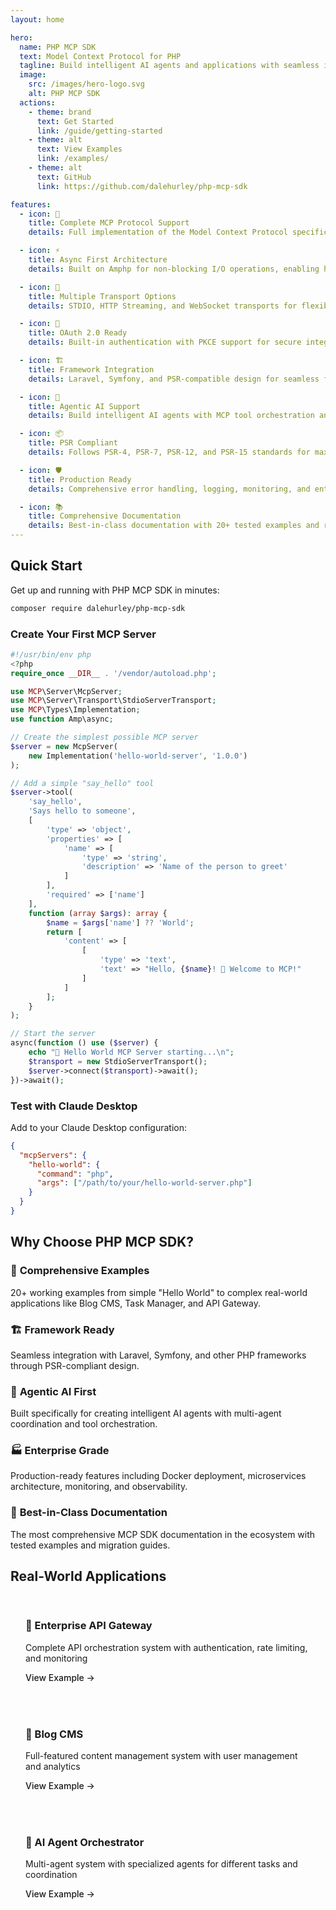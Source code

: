 ```yaml
---
layout: home

hero:
  name: PHP MCP SDK
  text: Model Context Protocol for PHP
  tagline: Build intelligent AI agents and applications with seamless integration between LLMs and external data sources
  image:
    src: /images/hero-logo.svg
    alt: PHP MCP SDK
  actions:
    - theme: brand
      text: Get Started
      link: /guide/getting-started
    - theme: alt
      text: View Examples
      link: /examples/
    - theme: alt
      text: GitHub
      link: https://github.com/dalehurley/php-mcp-sdk

features:
  - icon: 🚀
    title: Complete MCP Protocol Support
    details: Full implementation of the Model Context Protocol specification with type-safe PHP 8.1+ features

  - icon: ⚡
    title: Async First Architecture
    details: Built on Amphp for non-blocking I/O operations, enabling high-performance applications

  - icon: 🔌
    title: Multiple Transport Options
    details: STDIO, HTTP Streaming, and WebSocket transports for flexible deployment scenarios

  - icon: 🔐
    title: OAuth 2.0 Ready
    details: Built-in authentication with PKCE support for secure integrations

  - icon: 🏗️
    title: Framework Integration
    details: Laravel, Symfony, and PSR-compatible design for seamless framework integration

  - icon: 🤖
    title: Agentic AI Support
    details: Build intelligent AI agents with MCP tool orchestration and multi-agent coordination

  - icon: 📦
    title: PSR Compliant
    details: Follows PSR-4, PSR-7, PSR-12, and PSR-15 standards for maximum interoperability

  - icon: 🛡️
    title: Production Ready
    details: Comprehensive error handling, logging, monitoring, and enterprise-grade features

  - icon: 📚
    title: Comprehensive Documentation
    details: Best-in-class documentation with 20+ tested examples and real-world applications
---
```


## Quick Start

Get up and running with PHP MCP SDK in minutes:

```bash
composer require dalehurley/php-mcp-sdk
```

### Create Your First MCP Server

```php
#!/usr/bin/env php
<?php
require_once __DIR__ . '/vendor/autoload.php';

use MCP\Server\McpServer;
use MCP\Server\Transport\StdioServerTransport;
use MCP\Types\Implementation;
use function Amp\async;

// Create the simplest possible MCP server
$server = new McpServer(
    new Implementation('hello-world-server', '1.0.0')
);

// Add a simple "say_hello" tool
$server->tool(
    'say_hello',
    'Says hello to someone',
    [
        'type' => 'object',
        'properties' => [
            'name' => [
                'type' => 'string',
                'description' => 'Name of the person to greet'
            ]
        ],
        'required' => ['name']
    ],
    function (array $args): array {
        $name = $args['name'] ?? 'World';
        return [
            'content' => [
                [
                    'type' => 'text',
                    'text' => "Hello, {$name}! 👋 Welcome to MCP!"
                ]
            ]
        ];
    }
);

// Start the server
async(function () use ($server) {
    echo "🚀 Hello World MCP Server starting...\n";
    $transport = new StdioServerTransport();
    $server->connect($transport)->await();
})->await();
```

### Test with Claude Desktop

Add to your Claude Desktop configuration:

```json
{
  "mcpServers": {
    "hello-world": {
      "command": "php",
      "args": ["/path/to/your/hello-world-server.php"]
    }
  }
}
```

## Why Choose PHP MCP SDK?

### 🎯 **Comprehensive Examples**

20+ working examples from simple "Hello World" to complex real-world applications like Blog CMS, Task Manager, and API Gateway.

### 🏗️ **Framework Ready**

Seamless integration with Laravel, Symfony, and other PHP frameworks through PSR-compliant design.

### 🤖 **Agentic AI First**

Built specifically for creating intelligent AI agents with multi-agent coordination and tool orchestration.

### 🏭 **Enterprise Grade**

Production-ready features including Docker deployment, microservices architecture, monitoring, and observability.

### 📖 **Best-in-Class Documentation**

The most comprehensive MCP SDK documentation in the ecosystem with tested examples and migration guides.

## Real-World Applications

<div class="examples-grid">
  <div class="example-card">
    <h3>🏢 Enterprise API Gateway</h3>
    <p>Complete API orchestration system with authentication, rate limiting, and monitoring</p>
    <a href="/examples/real-world/api-gateway">View Example →</a>
  </div>
  
  <div class="example-card">
    <h3>📝 Blog CMS</h3>
    <p>Full-featured content management system with user management and analytics</p>
    <a href="/examples/real-world/blog-cms">View Example →</a>
  </div>
  
  <div class="example-card">
    <h3>🤖 AI Agent Orchestrator</h3>
    <p>Multi-agent system with specialized agents for different tasks and coordination</p>
    <a href="/examples/agentic-ai/multi-agent-orchestrator">View Example →</a>
  </div>
</div>

<style>
.examples-grid {
  display: grid;
  grid-template-columns: repeat(auto-fit, minmax(300px, 1fr));
  gap: 1.5rem;
  margin: 2rem 0;
}

.example-card {
  border: 1px solid var(--vp-c-border);
  border-radius: 8px;
  padding: 1.5rem;
  background: var(--vp-c-bg-soft);
  transition: border-color 0.2s;
}

.example-card:hover {
  border-color: var(--vp-c-brand);
}

.example-card h3 {
  margin-top: 0;
  color: var(--vp-c-brand);
}

.example-card a {
  color: var(--vp-c-brand);
  text-decoration: none;
  font-weight: 500;
}

.example-card a:hover {
  text-decoration: underline;
}
</style>
